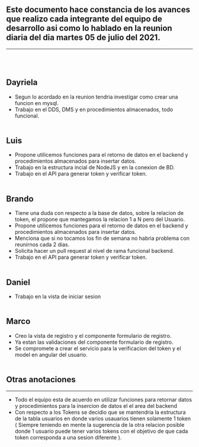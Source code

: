 Este documento hace constancia de los avances que realizo cada integrante del equipo de desarrollo asi como lo hablado en la reunion diaria del dia martes 05 de julio del 2021.
----
----
<br><br>

Dayriela
----
- Segun lo acordado en la reunion tendria investigar como crear una funcion en mysql.
- Trabajo en el DDS, DMS y en procedimientos almacenados, todo funcional.
<br><br>

Luis
----
- Propone utilicemos funciones para el retorno de datos en el backend y procedimientos almacenados para insertar datos.
- Trabajo en la estructura incial de NodeJS y en la conexion de BD.
- Trabajo en el API para generar token y verificar token.
<br><br>

Brando
----
- Tiene una duda con respecto a la base de datos, sobre la relacion de token, el propone que mantegamos la relacion 1 a N pero del Usuario.
- Propone utilicemos funciones para el retorno de datos en el backend y procedimientos almacenados para insertar datos.
- Menciona que si no tocamos los fin de semana no habria problema con reunirnos cada 2 dias.
- Solicita hacer un pull request al nivel de rama funcional backend.
- Trabajo en el API para generar token y verificar token.
<br><br>

Daniel
----
- Trabajo en la vista de iniciar sesion
<br><br>

Marco
----
- Creo la vista de registro y el componente formulario de registro.
- Ya estan las validaciones del componente formulario de registro.
- Se compromete a crear el servicio para la verificacion del token y el model en angular del usuario.
<br><br>


Otras anotaciones
----
----
- Todo el equipo esta de acuerdo en utilizar funciones para retornar datos y procedimientos para la insercion de datos el el area del backend
- Con respecto a los Tokens se decidio que se mantendria la estructura de la tabla usuarios en donde varios usauarios tienen solamente 1 token (  Siempre teniendo en mente la sugerencia de la otra relacion posible donde 1 usuario puede tener varios tokens con el objetivo de que cada token corresponda  a una sesion diferente ).









